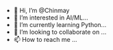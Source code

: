 - 👋 Hi, I’m @Chinmay
- 👀 I’m interested in AI/ML...
- 🌱 I’m currently learning Python...
- 💞️ I’m looking to collaborate on ...
- 📫 How to reach me ...

<!---
ChinmayAdat/ChinmayAdat is a ✨ special ✨ repository because its `README.md` (this file) appears on your GitHub profile.
You can click the Preview link to take a look at your changes.
--->
